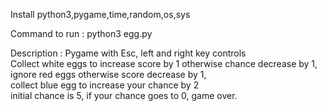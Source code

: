 Install python3,pygame,time,random,os,sys

Command to run :
python3 egg.py

Description :
Pygame with Esc, left and right key controls<br>
Collect white eggs to increase score by 1 otherwise chance decrease by 1, <br>ignore red eggs otherwise score decrease by 1, <br>collect blue egg to increase your chance by 2<br>
initial chance is 5, if your chance goes to 0, game over.